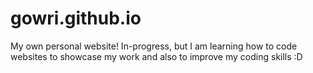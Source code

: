# gowri.github.io
My own personal website! In-progress, but I am learning how to code websites to showcase my work and also to improve my coding skills :D
